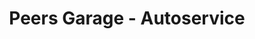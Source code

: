 ---
title: "Peers Garage - Autoservice"
url: /dresden/peers-garage-autoservice/
shop: Autowerkstatt
---